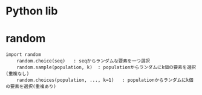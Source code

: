 Python lib  
====  

# random
    import random
        random.choice(seq)   : seqからランダムな要素を一つ選択
        random.sample(population, k)  : populationからランダムにk個の要素を選択(重複なし)
        random.choices(population, ..., k=1)   : populationからランダムにk個の要素を選択(重複あり)

    

